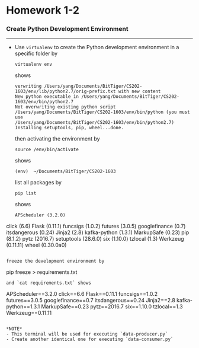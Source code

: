 # Homework 1-2

### Create Python Development Environment
-----

- Use `virtualenv` to create the Python development environment in a specific folder by
  ```
  virtualenv env
  ```
  shows
  ```
  verwriting /Users/yang/Documents/BitTiger/CS202-1603/env/lib/python2.7/orig-prefix.txt with new content
  New python executable in /Users/yang/Documents/BitTiger/CS202-1603/env/bin/python2.7
  Not overwriting existing python script /Users/yang/Documents/BitTiger/CS202-1603/env/bin/python (you must use
  /Users/yang/Documents/BitTiger/CS202-1603/env/bin/python2.7)
  Installing setuptools, pip, wheel...done.
  ```
  
  then activating the environment by
  ```
  source /env/bin/activate
  ```
  shows
  ```
  (env)  ~/Documents/BitTiger/CS202-1603
  ```
  
  list all packages by
  ```
  pip list
  ```
  shows
  ```
  APScheduler (3.2.0)
click (6.6)
Flask (0.11.1)
funcsigs (1.0.2)
futures (3.0.5)
googlefinance (0.7)
itsdangerous (0.24)
Jinja2 (2.8)
kafka-python (1.3.1)
MarkupSafe (0.23)
pip (8.1.2)
pytz (2016.7)
setuptools (28.6.0)
six (1.10.0)
tzlocal (1.3)
Werkzeug (0.11.11)
wheel (0.30.0a0)
  ```

  freeze the development environment by
  ```
  pip freeze > requirements.txt
  ```
  and `cat requirements.txt` shows
  ```
  APScheduler==3.2.0
click==6.6
Flask==0.11.1
funcsigs==1.0.2
futures==3.0.5
googlefinance==0.7
itsdangerous==0.24
Jinja2==2.8
kafka-python==1.3.1
MarkupSafe==0.23
pytz==2016.7
six==1.10.0
tzlocal==1.3
Werkzeug==0.11.11
  ```

*NOTE*
  - This terminal will be used for executing `data-producer.py`
  - Create another identical one for executing `data-consumer.py`

